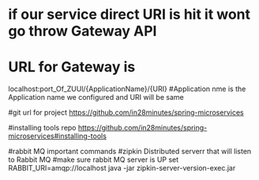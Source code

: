 # if our service direct URI is hit it wont go throw Gateway API
# URL for Gateway is
localhost:port_Of_ZUUl/{ApplicationName}/{URI}
#Application nme is the Application name we configured and URI will be same

#git url for project
https://github.com/in28minutes/spring-microservices

#installing tools repo
https://github.com/in28minutes/spring-microservices#installing-tools

#rabbit MQ important commands
#zipkin Distributed serverr that will listen to Rabbit MQ
#make sure rabbit MQ server is UP
set RABBIT_URI=amqp://localhost
java -jar zipkin-server-version-exec.jar
